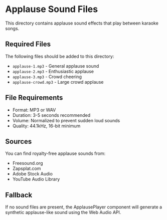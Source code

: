 # Applause Sound Files

This directory contains applause sound effects that play between karaoke songs.

## Required Files

The following files should be added to this directory:

- `applause-1.mp3` - General applause sound
- `applause-2.mp3` - Enthusiastic applause 
- `applause-3.mp3` - Crowd cheering
- `applause-crowd.mp3` - Large crowd applause

## File Requirements

- Format: MP3 or WAV
- Duration: 3-5 seconds recommended
- Volume: Normalized to prevent sudden loud sounds
- Quality: 44.1kHz, 16-bit minimum

## Sources

You can find royalty-free applause sounds from:
- Freesound.org
- Zapsplat.com
- Adobe Stock Audio
- YouTube Audio Library

## Fallback

If no sound files are present, the ApplausePlayer component will generate a synthetic applause-like sound using the Web Audio API.
